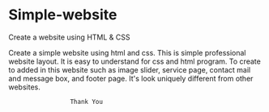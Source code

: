 # Simple-website
Create a website using HTML & CSS

Create a simple website using html and css. This is simple professional website layout. It is easy to understand for css and html program. To create to added in this website such as image slider, service page, contact mail and message box, and footer page. It's look uniquely different from other websites.

                     Thank You
